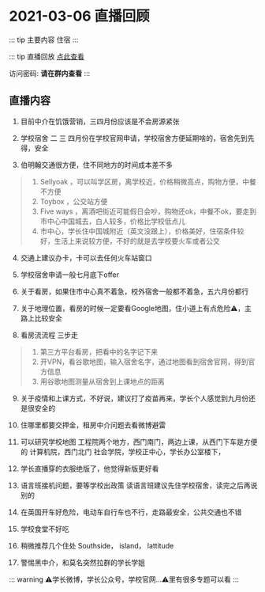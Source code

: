 # 2021-03-06 直播回顾

::: tip 主要内容
住宿
:::

::: tip 直播回放
 [点此查看](https://bham-ac-uk.zoom.us/rec/share/aMBzAfMxQmxSdFT7F04KxAcCJc6t3nKxoohtv-d1WhGBzhW38b7RX4OobF045JjW.7_mDtKyjDoG3KWOj)
 
 访问密码: **请在群内查看**
:::

## 直播内容

1. 目前中介在饥饿营销，三四月份应该是不会房源紧张

2. 学校宿舍 二 三 四月份在学校官网申请，学校宿舍方便延期啥的，宿舍先到先得，安全

3. 伯明翰交通很方便，住不同地方的时间成本差不多

>    1. Sellyoak ，可以叫学区房，离学校近，价格稍微高点，购物方便，中餐不方便
>    2. Toybox ，公交站方便
>    3. Five ways ，离酒吧街近可能假日会吵，购物还ok，中餐不ok，要走到市中心中国城去，白人较多，价格比学校低点儿
>    4. 市中心，学长住中国城附近（英文没跟上），价格美好，住宿条件较好，生活上来说较方便，不好的就是去学校要火车或者公交

4. 交通上建议办卡，卡可以去任何火车站窗口

5. 学校宿舍申请一般七月底下offer

6. 关于看房，如果住市中心真不着急，校外宿舍一般都不着急，五六月份都行

7. 关于地理位置，看房的时候一定要看Google地图，住小道上有点危险⚠️，主路上比较安全

8. 看房流流程 三步走

>    1. 第三方平台看房，把看中的名字记下来
>    2. 开VPN，看谷歌地图，输入宿舍名字，通过地图看到宿舍官网，得到官方信息
>    3. 用谷歌地图测量从宿舍到上课地点的距离

9. 关于疫情和上课方式，不好说，建议打了疫苗再来，学长个人感觉到九月份还是很安全的

10. 住哪里都要交押金，租房中介问题去看微博避雷

11. 可以研究学校地图
工程院两个地方，西门南门，两边上课，从西门下车是方便的
计算机院，西门北门
社会学院，学校正中心，学长办公室楼下，

13. 学长直播穿的衣服绝版了，他觉得新版更好看

14. 语言班接机问题，要等学校出政策
读语言班建议先住学校宿舍，读完之后再说别的

15. 在英国开车好危险，电动车自行车也不行，走路最安全，公共交通也不错

16. 学校食堂不好吃

17. 稍微推荐几个住处 Southside， island， lattitude 

18. 警惕黑中介，和莫名突然拉群的学长学姐

::: warning
⚠️学长微博，学长公众号，学校官网…⚠️里有很多专题可以看
:::